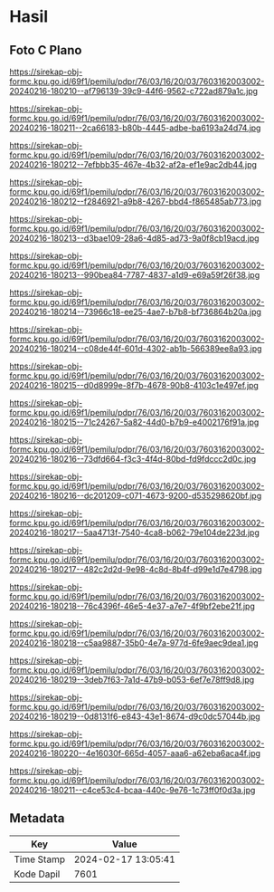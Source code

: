 # Hasil

## Foto C Plano

https://sirekap-obj-formc.kpu.go.id/69f1/pemilu/pdpr/76/03/16/20/03/7603162003002-20240216-180210--af796139-39c9-44f6-9562-c722ad879a1c.jpg

https://sirekap-obj-formc.kpu.go.id/69f1/pemilu/pdpr/76/03/16/20/03/7603162003002-20240216-180211--2ca66183-b80b-4445-adbe-ba6193a24d74.jpg

https://sirekap-obj-formc.kpu.go.id/69f1/pemilu/pdpr/76/03/16/20/03/7603162003002-20240216-180212--7efbbb35-467e-4b32-af2a-ef1e9ac2db44.jpg

https://sirekap-obj-formc.kpu.go.id/69f1/pemilu/pdpr/76/03/16/20/03/7603162003002-20240216-180212--f2846921-a9b8-4267-bbd4-f865485ab773.jpg

https://sirekap-obj-formc.kpu.go.id/69f1/pemilu/pdpr/76/03/16/20/03/7603162003002-20240216-180213--d3bae109-28a6-4d85-ad73-9a0f8cb19acd.jpg

https://sirekap-obj-formc.kpu.go.id/69f1/pemilu/pdpr/76/03/16/20/03/7603162003002-20240216-180213--990bea84-7787-4837-a1d9-e69a59f26f38.jpg

https://sirekap-obj-formc.kpu.go.id/69f1/pemilu/pdpr/76/03/16/20/03/7603162003002-20240216-180214--73966c18-ee25-4ae7-b7b8-bf736864b20a.jpg

https://sirekap-obj-formc.kpu.go.id/69f1/pemilu/pdpr/76/03/16/20/03/7603162003002-20240216-180214--c08de44f-601d-4302-ab1b-566389ee8a93.jpg

https://sirekap-obj-formc.kpu.go.id/69f1/pemilu/pdpr/76/03/16/20/03/7603162003002-20240216-180215--d0d8999e-8f7b-4678-90b8-4103c1e497ef.jpg

https://sirekap-obj-formc.kpu.go.id/69f1/pemilu/pdpr/76/03/16/20/03/7603162003002-20240216-180215--71c24267-5a82-44d0-b7b9-e4002176f91a.jpg

https://sirekap-obj-formc.kpu.go.id/69f1/pemilu/pdpr/76/03/16/20/03/7603162003002-20240216-180216--73dfd664-f3c3-4f4d-80bd-fd9fdccc2d0c.jpg

https://sirekap-obj-formc.kpu.go.id/69f1/pemilu/pdpr/76/03/16/20/03/7603162003002-20240216-180216--dc201209-c071-4673-9200-d535298620bf.jpg

https://sirekap-obj-formc.kpu.go.id/69f1/pemilu/pdpr/76/03/16/20/03/7603162003002-20240216-180217--5aa4713f-7540-4ca8-b062-79e104de223d.jpg

https://sirekap-obj-formc.kpu.go.id/69f1/pemilu/pdpr/76/03/16/20/03/7603162003002-20240216-180217--482c2d2d-9e98-4c8d-8b4f-d99e1d7e4798.jpg

https://sirekap-obj-formc.kpu.go.id/69f1/pemilu/pdpr/76/03/16/20/03/7603162003002-20240216-180218--76c4396f-46e5-4e37-a7e7-4f9bf2ebe21f.jpg

https://sirekap-obj-formc.kpu.go.id/69f1/pemilu/pdpr/76/03/16/20/03/7603162003002-20240216-180218--c5aa9887-35b0-4e7a-977d-6fe9aec9dea1.jpg

https://sirekap-obj-formc.kpu.go.id/69f1/pemilu/pdpr/76/03/16/20/03/7603162003002-20240216-180219--3deb7f63-7a1d-47b9-b053-6ef7e78ff9d8.jpg

https://sirekap-obj-formc.kpu.go.id/69f1/pemilu/pdpr/76/03/16/20/03/7603162003002-20240216-180219--0d8131f6-e843-43e1-8674-d9c0dc57044b.jpg

https://sirekap-obj-formc.kpu.go.id/69f1/pemilu/pdpr/76/03/16/20/03/7603162003002-20240216-180220--4e16030f-665d-4057-aaa6-a62eba6aca4f.jpg

https://sirekap-obj-formc.kpu.go.id/69f1/pemilu/pdpr/76/03/16/20/03/7603162003002-20240216-180211--c4ce53c4-bcaa-440c-9e76-1c73ff0f0d3a.jpg


## Metadata

| Key        | Value               |
| ---------- | ------------------- |
| Time Stamp | 2024-02-17 13:05:41 |
| Kode Dapil | 7601                |



